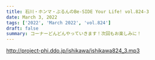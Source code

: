 ```yaml
---
title: 石川・ホンマ・ぶるんのBe-SIDE Your Life! vol.824-3
date: March 3, 2022
tags: ['2022', 'March 2022', 'vol.824']
draft: false
summary: コーナーどんどんやっていきます！次回もお楽しみに！
---
```


http://project-phi.ddo.jp/ishikawa/ishikawa824_3.mp3